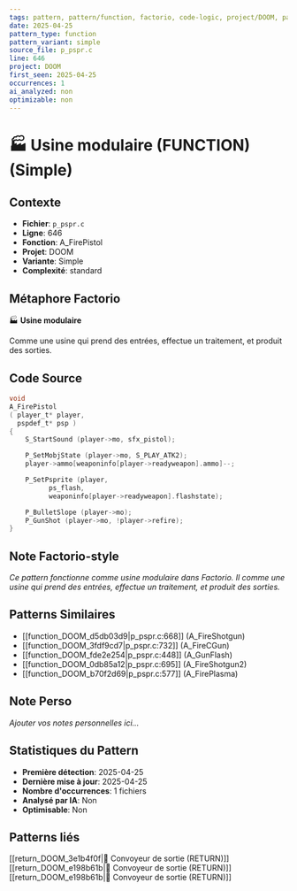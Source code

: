```yaml
---
tags: pattern, pattern/function, factorio, code-logic, project/DOOM, pattern/variant/simple
date: 2025-04-25
pattern_type: function
pattern_variant: simple
source_file: p_pspr.c
line: 646
project: DOOM
first_seen: 2025-04-25
occurrences: 1
ai_analyzed: non
optimizable: non
---
```


# 🏭 Usine modulaire (FUNCTION) (Simple)

## Contexte
- **Fichier**: `p_pspr.c`
- **Ligne**: 646
- **Fonction**: A_FirePistol
- **Projet**: DOOM
- **Variante**: Simple
- **Complexité**: standard

## Métaphore Factorio
🏭 **Usine modulaire**

Comme une usine qui prend des entrées, effectue un traitement, et produit des sorties.

## Code Source
```c
void
A_FirePistol
( player_t*	player,
  pspdef_t*	psp ) 
{
    S_StartSound (player->mo, sfx_pistol);

    P_SetMobjState (player->mo, S_PLAY_ATK2);
    player->ammo[weaponinfo[player->readyweapon].ammo]--;

    P_SetPsprite (player,
		  ps_flash,
		  weaponinfo[player->readyweapon].flashstate);

    P_BulletSlope (player->mo);
    P_GunShot (player->mo, !player->refire);
}
```

## Note Factorio-style
*Ce pattern fonctionne comme usine modulaire dans Factorio. Il comme une usine qui prend des entrées, effectue un traitement, et produit des sorties.*

## Patterns Similaires
- [[function_DOOM_d5db03d9|p_pspr.c:668]] (A_FireShotgun)
- [[function_DOOM_3fdf9cd7|p_pspr.c:732]] (A_FireCGun)
- [[function_DOOM_fde2e254|p_pspr.c:448]] (A_GunFlash)
- [[function_DOOM_0db85a12|p_pspr.c:695]] (A_FireShotgun2)
- [[function_DOOM_b70f2d69|p_pspr.c:577]] (A_FirePlasma)

## Note Perso
*Ajouter vos notes personnelles ici...*

## Statistiques du Pattern
- **Première détection**: 2025-04-25
- **Dernière mise à jour**: 2025-04-25
- **Nombre d'occurrences**: 1 fichiers
- **Analysé par IA**: Non
- **Optimisable**: Non

## Patterns liés
[[return_DOOM_3e1b4f0f|🚚 Convoyeur de sortie (RETURN)]]
[[return_DOOM_e198b61b|🚚 Convoyeur de sortie (RETURN)]]
[[return_DOOM_e198b61b|🚚 Convoyeur de sortie (RETURN)]]
